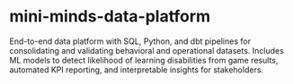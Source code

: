 # mini-minds-data-platform
End-to-end data platform with SQL, Python, and dbt pipelines for consolidating and validating behavioral and operational datasets. Includes ML models to detect likelihood of learning disabilities from game results, automated KPI reporting, and interpretable insights for stakeholders.
